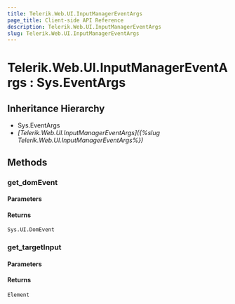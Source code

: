 ```yaml
---
title: Telerik.Web.UI.InputManagerEventArgs
page_title: Client-side API Reference
description: Telerik.Web.UI.InputManagerEventArgs
slug: Telerik.Web.UI.InputManagerEventArgs
---
```


# Telerik.Web.UI.InputManagerEventArgs : Sys.EventArgs 

## Inheritance Hierarchy

* Sys.EventArgs
* *[Telerik.Web.UI.InputManagerEventArgs]({%slug Telerik.Web.UI.InputManagerEventArgs%})*


## Methods

###  get_domEvent

#### Parameters

#### Returns

`Sys.UI.DomEvent` 

### get_targetInput

#### Parameters

#### Returns

`Element` 



